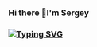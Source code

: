 ### Hi there 👋I'm Sergey
### [![Typing SVG](https://readme-typing-svg.herokuapp.com?color=%2336BCF7&lines=I+am+beginner+developer)](https://git.io/typing-svg)
<!--
**magnusred1986/magnusred1986** is a ✨ _special_ ✨ repository because its `README.md` (this file) appears on your GitHub profile.

Here are some ideas to get you started:

- 🔭 I’m currently working on ...
- 🌱 I’m currently learning ...
- 👯 I’m looking to collaborate on ...
- 🤔 I’m looking for help with ...
- 💬 Ask me about ...
- 📫 How to reach me: ...
- 😄 Pronouns: ...
- ⚡ Fun fact: ...
-->
